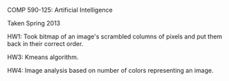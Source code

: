 COMP 590-125: Artificial Intelligence

Taken Spring 2013

HW1: Took bitmap of an image's scrambled columns of pixels and put them back 
in their correct order. 

HW3: Kmeans algorithm.

HW4: Image analysis based on number of colors representing an image.
